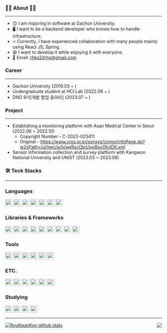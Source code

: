 ### 👨‍💻 About 👨‍💻

---

- 🙃 I am majoring in software at Gachon University.
- 🖥 I want to be a backend developer who knows how to handle infrastructure.
- 🔥 Currently, I have experienced collaboration with many people mainly using React JS, Spring.
- 😆 I want to develop it while enjoying it with everyone.
- 💬 Email: rhks33rhs@gmail.com

### Career

---

- Gachon University (2019.03 ~ )
- Undergraduate student at HCI Lab (2022.08 ~ )
- DND 9기[개발 협업 동아리] (2023.07 ~ )

### Project

---

- Establishing a monitoring platform with Asan Medical Center in Seoul (2022.06 ~ 2022.10)
  - Copyright Number - C-2023-023411
  - Original - https://www.cros.or.kr/psnsys/cmmn/infoPage.do?w2xPath=/ui/twc/sch/swRscOtct/swRscOtctDtl.xml
- Sensor information collection and survey platform with Kangwon National University and UNIST (2023.03 ~ 2023.06)

### 🛠 Teck Stacks

---

### Languages
<p>
<img src="https://img.shields.io/badge/C-A8B9CC?style=flat-square&logo=C&logoColor=FFFFFF" width=auto height=23px/>
<img src="https://img.shields.io/badge/Java-FF9900?style=flat-square&logo=JAVA&logoColor=FFFFFF" width=auto height=23px/>
<img src="https://img.shields.io/badge/Python-3776AB?style=flat-square&logo=Python&logoColor=FFFFFF" width=auto height=23px/>
<img src="https://img.shields.io/badge/Kotlin-7F52FF?style=flat-square&logo=Kotlin&logoColor=FFFFFF" width=auto height=23px/>
<img src="https://img.shields.io/badge/JavaScript-F7DF1E?style=flat-square&logo=JavaScript&logoColor=FFFFFF" width=auto height=23px/>
<img src="https://img.shields.io/badge/html5-%23E34F26.svg?style=for-the-badge&logo=html5&logoColor=white" width=auto height=23px/>
<img src="https://img.shields.io/badge/css3-%231572B6.svg?style=for-the-badge&logo=css3&logoColor=white" width=auto height=23px/>
  </p>

### Libraries & Frameworks
<p>
<img src="https://img.shields.io/badge/ReactJS-61DAFB.svg?style=for-the-badge&logo=React&logoColor=FFFFFF" width=auto height=23px/>
<img src="https://img.shields.io/badge/Spring-6DB33F?style=flat-square&logo=Spring&logoColor=FFFFFF" width=auto height=23px/>
<img src="https://img.shields.io/badge/SpringBoot-6DB33F?style=flat-square&logo=SpringBoot&logoColor=FFFFFF" width=auto height=23px/>
<img src="https://img.shields.io/badge/bootstrap-%23563D7C.svg?style=for-the-badge&logo=bootstrap&logoColor=white" width=auto height=23px/>
<img src="https://img.shields.io/badge/tailwindcss-06B6D4?style=flat-square&logo=tailwindcss&logoColor=FFFFFF" width=auto height=23px/>
<img src="https://img.shields.io/badge/styledcomponents-DB7093?style=flat-square&logo=styledcomponents&logoColor=FFFFFF" width=auto height=23px/>
<img src="https://img.shields.io/badge/TensorFlow-%23FF6F00.svg?style=for-the-badge&logo=TensorFlow&logoColor=white" width=auto height=23px/>
<img src="https://img.shields.io/badge/PyTorch-%23EE4C2C.svg?style=for-the-badge&logo=PyTorch&logoColor=white" width=auto height=23px/>
<img src="https://img.shields.io/badge/Node.js-339933?style=flat-square&logo=Node.js&logoColor=FFFFFF" width=auto height=23px/>
</p>

### Tools 
<p>
<img src="https://img.shields.io/badge/Visual%20Studio%20Code-007ACC?style=flat-square&logo=Visual%20Studio%20Code&logoColor=FFFFFF" width=auto height=23px/>
  <img src="https://img.shields.io/badge/androidstudio-3DDC84?style=flat-square&logo=androidstudio&logoColor=FFFFFF" width=auto height=23px/>
<img src="https://img.shields.io/badge/Pycharm-000000?style=flat-square&logo=Pycharm&logoColor=FFFFFF" width=auto height=23px/>
<img src="https://img.shields.io/badge/Eclipse-2C2255?style=flat-square&logo=Eclipse&logoColor=FFFFFF" width=auto height=23px/>
<img src="https://img.shields.io/badge/XCode-147EFB?style=flat-square&logo=XCode&logoColor=FFFFFF" width=auto height=23px/>
<img src="https://img.shields.io/badge/IntelliJIDEA-000000?style=flat-square&logo=IntelliJIDEA&logoColor=FFFFFF" width=auto height=23px/>
</p>

### ETC.
<p>
<img src="https://img.shields.io/badge/Firebase-FFCA28?style=flat-square&logo=Firebase&logoColor=FFFFFF" width=auto height=23px/>
<img src="https://img.shields.io/badge/MySQL-4479A1?style=flat-square&logo=MySQL&logoColor=FFFFFF" width=auto height=23px/>
<img src="https://img.shields.io/badge/mongodb-47A248?style=flat-square&logo=mongodb&logoColor=FFFFFF" width=auto height=23px/>
<img src="https://img.shields.io/badge/Git-F05032?style=flat-square&logo=Git&logoColor=FFFFFF" width=auto height=23px/>
<img src="https://img.shields.io/badge/Notion-000000?style=flat-square&logo=Notion&logoColor=FFFFFF" width=auto height=23px/>
<img src="https://img.shields.io/badge/Amazon EC2-FF9900?style=flat-square&logo=Amazon ec2&logoColor=FFFFFF" width=auto height=23px/>  
</p>

### Studying
<p>
<img src="https://img.shields.io/badge/SpringBoot-6DB33F?style=flat-square&logo=SpringBoot&logoColor=FFFFFF" width=auto height=23px/>
<img src="https://img.shields.io/badge/Linux-FCC624?style=flat-square&logo=Linux&logoColor=FFFFFF" width=auto height=23px/>
<img src="https://img.shields.io/badge/docker-%230db7ed.svg?style=for-the-badge&logo=docker&logoColor=white" width=auto height=23px/>
<img src="https://img.shields.io/badge/kubernetes-%326CE5.svg?style=for-the-badge&logo=kubernetes&logoColor=white" width=auto height=23px/>
</p>

---

<p align="start">
  <a href="https://solved.ac/profile/rhks33rhs">
    <img align='right' src="http://mazassumnida.wtf/api/v2/generate_badge?boj=rhks33rhs">
  </a>
</p>

[![RyuKwanKon github stats](https://github-readme-stats.vercel.app/api/top-langs/?username=RyuKwanKon&show_icons=true&hide_border=true&title_color=004386&icon_color=004386&layout=compact&theme=merko)](https://github.com/RyuKwanKon)


<!--
**RyuKwanKon/RyuKwanKon** is a ✨ _special_ ✨ repository because its `README.md` (this file) appears on your GitHub profile.

Here are some ideas to get you started:

- 🔭 I’m currently working on ...
- 🌱 I’m currently learning ...
- 👯 I’m looking to collaborate on ...
- 🤔 I’m looking for help with ...
- 💬 Ask me about ...
- 📫 How to reach me: ...
- 😄 Pronouns: ...
- ⚡ Fun fact: ...
-->
